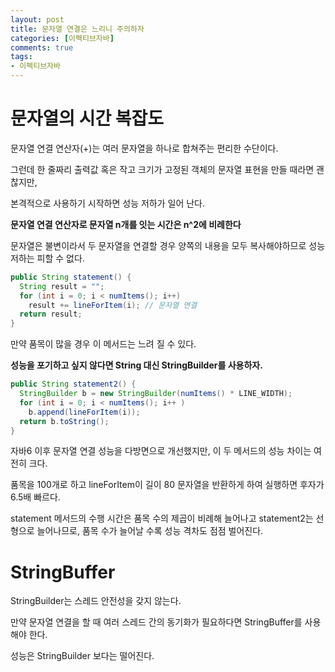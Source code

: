 ```yaml
---
layout: post
title: 문자열 연결은 느리니 주의하자
categories: [이펙티브자바]
comments: true 
tags:
- 이펙티브자바
---
```




# 문자열의 시간 복잡도

문자열 연결 연산자(+)는 여러 문자열을 하나로 합쳐주는 편리한 수단이다.

그런데 한 줄짜리 출력값 혹은 작고 크기가 고정된 객체의 문자열 표현을 만들 때라면 괜찮지만,

본격적으로 사용하기 시작하면 성능 저하가 일어 난다.

 **문자열 연결 연산자로 문자열 n개를 잇는 시간은 n^2에 비례한다** 

문자열은 불변이라서 두 문자열을 연결할 경우 양쪽의 내용을 모두 복사해야하므로 성능 저하는 피할 수 없다.

```java
public String statement() {
  String result = "";
  for (int i = 0; i < numItems(); i++) 
    result += lineForItem(i); // 문자열 연결
  return result;
}
```

만약 품목이 많을 경우 이 메서드는 느려 질 수 있다.

**성능을 포기하고 싶지 않다면 String 대신 StringBuilder를 사용하자.**

```java
public String statement2() {
  StringBuilder b = new StringBuilder(numItems() * LINE_WIDTH);
  for (int i = 0; i < numItems(); i++ )
    b.append(lineForItem(i));
  return b.toString();
}
```

자바6 이후 문자열 연결 성능을 다방면으로 개선했지만, 이 두 메서드의 성능 차이는 여전히 크다.

품목을 100개로 하고 lineForItem이 길이 80 문자열을 반환하게 하여 실행하면 후자가 6.5배 빠르다.

statement 메서드의 수행 시간은 품목 수의 제곱이 비례해 늘어나고 statement2는 선형으로 늘어나므로, 품목 수가 늘어날 수록 성능 격차도 점점 벌어진다.

# StringBuffer

StringBuilder는 스레드 안전성을 갖지 않는다.

만약 문자열 연결을 할 때 여러 스레드 간의 동기화가 필요하다면 StringBuffer를 사용해야 한다.

성능은 StringBuilder 보다는 떨어진다.
